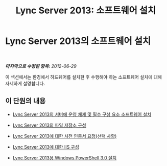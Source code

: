 ﻿---
title: 'Lync Server 2013: 소프트웨어 설치'
TOCTitle: 소프트웨어 설치
ms:assetid: 13175527-6587-4e9c-b13c-c4b676cc83ec
ms:mtpsurl: https://technet.microsoft.com/ko-kr/library/JJ204692(v=OCS.15)
ms:contentKeyID: 49302874
ms.date: 08/10/2015
mtps_version: v=OCS.15
ms.translationtype: HT
---

# Lync Server 2013의 소프트웨어 설치

 

_**마지막으로 수정된 항목:** 2012-06-29_

이 섹션에서는 환경에서 하드웨어를 설치한 후 수행해야 하는 소프트웨어 설치에 대해 자세하게 설명합니다.

## 이 단원의 내용

  - [Lync Server 2013의 서버에 운영 체제 및 필수 구성 요소 소프트웨어 설치](lync-server-2013-install-operating-systems-and-prerequisite-software-on-servers.md)

  - [Lync Server 2013의 파일 저장소 구성](lync-server-2013-configure-dfs-file-storage.md)

  - [Lync Server 2013에 대한 사전 인증서 요청(선택 사항)](lync-server-2013-request-certificates-in-advance-optional.md)

  - [Lync Server 2013에 대한 IIS 구성](lync-server-2013-configure-iis.md)

  - [Lync Server 2013용 Windows PowerShell 3.0 설치](lync-server-2013-installing-windows-powershell-3-0.md)

